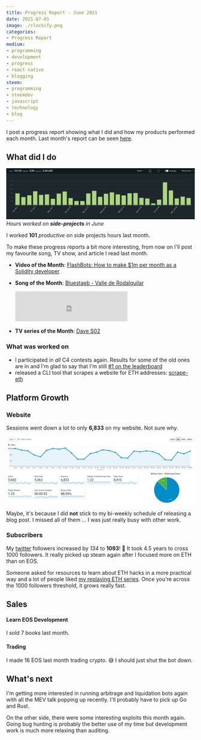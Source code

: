```yaml
---
title: Progress Report - June 2021
date: 2021-07-01
image: ./clockify.png
categories:
- Progress Report
medium:
- programming
- development
- progress
- react native
- blogging
steem:
- programming
- steemdev
- javascript
- technology
- blog
---
```



I post a progress report showing what I did and how my products performed each month.
Last month's report can be seen [here](/progress-report-may-2021).

## What did I do

![Productive Hours in June](./clockify.png)
_Hours worked on **side-projects** in June_

I worked **101** _productive_ on side projects hours last month.

To make these progress reports a bit more interesting, from now on I'll post my favourite song, TV show, and article I read last month.

* **Video of the Month**: [FlashBots: How to make $1m per month as a Solidity developer](https://www.youtube.com/watch?v=lXq0eU8viFQ)
* **Song of the Month**: [Bluestaeb - Valle de Rodalquilar](https://open.spotify.com/track/6A4jzwplzPnfirS4xrSZip)
    <iframe src="https://open.spotify.com/embed/track/6A4jzwplzPnfirS4xrSZip" width="300" height="80" frameborder="0" allowtransparency="true" allow="encrypted-media"></iframe>

* **TV series of the Month**: [Dave S02](https://trakt.tv/shows/dave/seasons/2)

### What was worked on

- I participated in _all_ C4 contests again. Results for some of the old ones are in and I'm glad to say that I'm still [#1 on the leaderboard](https://code423n4.com/leaderboard/)
- released a CLI tool that scrapes a website for ETH addresses: [scrape-eth](https://www.npmjs.com/package/scrape-eth)

## Platform Growth

### Website

Sessions went down a lot to only **6,833** on my website.
Not sure why.

![Website Traffic](./website-traffic.png)

Maybe, it's because I did **not** stick to my bi-weekly schedule of releasing a blog post.
I missed all of them ... I was just really busy with other work.

### Subscribers

My [twitter](https://twitter.com/cmichelio) followers increased by _134_ to **1093**! 🎉
It took 4.5 years to cross 1000 followers. It really picked up steam again after I focused more on ETH than on EOS.

Someone asked for resources to learn about ETH hacks in a more practical way and a lot of people liked [my replaying ETH series](https://twitter.com/cmichelio/status/1405841810019209218).
Once you're across the 1000 followers threshold, it grows really fast.

## Sales

#### Learn EOS Development

I sold 7 books last month.

#### Trading

I made 16 EOS last month trading crypto. 😅 I should just shut the bot down.

## What's next

I'm getting more interested in running arbitrage and liquidation bots again with all the MEV talk popping up recently.
I'll probably have to pick up Go and Rust.

On the other side, there were some interesting exploits this month again.
Going bug hunting is probably the better use of my time but development work is much more relaxing than auditing.
